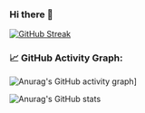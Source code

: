 ### Hi there 👋

[![GitHub Streak](https://streak-stats.demolab.com/?user=Old-Butt-Gold)](https://git.io/streak-stats)

### 📈 GitHub Activity Graph:
![Anurag's GitHub activity graph](https://activity-graph.herokuapp.com/graph?user=Old-Butt-Gold)]

![Anurag's GitHub stats](https://github-readme-stats.vercel.app/api?username=Old-Butt-Gold&show_icons=true&theme=radical)

